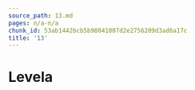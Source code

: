 ```yaml
---
source_path: 13.md
pages: n/a-n/a
chunk_id: 53ab1442bcb5b98041007d2e2756209d3ad6a17c
title: '13'
---
```

# Levela
